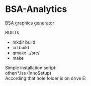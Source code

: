 BSA-Analytics
=============

BSA graphics generator

BUILD:
 - mkdir build
 - cd build
 - qmake ../src/
 - make

Simple installation script:  
other/*.iss (InnoSetup)  
According that hole folder is on drive E:
